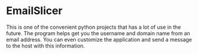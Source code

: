 # EmailSlicer
This is one of the convenient python projects that has a lot of use in the future. The program helps get you the username and domain name from an email address. You can even customize the application and send a message to the host with this information.
